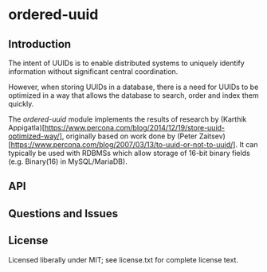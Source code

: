 # ordered-uuid

## Introduction

The intent of UUIDs is to enable distributed systems to uniquely identify information without significant central coordination.

However, when storing UUIDs in a database, there is a need for UUIDs to be optimized in a way that allows the database to search, order and index them quickly.

The *ordered-uuid* module implements the results of research by (Karthik Appigatla)[https://www.percona.com/blog/2014/12/19/store-uuid-optimized-way/], originally based on work done by (Peter Zaitsev)[https://www.percona.com/blog/2007/03/13/to-uuid-or-not-to-uuid/]. It can typically be used with RDBMSs which allow storage of 16-bit binary fields (e.g. Binary(16) in MySQL/MariaDB). 

## API



## Questions and Issues



## License

Licensed liberally under MIT; see license.txt for complete license text.

